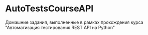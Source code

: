 # AutoTestsCourseAPI
Домашние задания, выполненные в рамках прохождения курса "Автоматизация тестирования REST API на Python"
